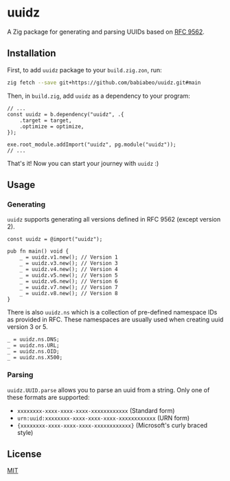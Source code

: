# uuidz

A Zig package for generating and parsing UUIDs based on [RFC 9562][rfc].

## Installation

First, to add `uuidz` package to your `build.zig.zon`, run:

```sh
zig fetch --save git+https://github.com/babiabeo/uuidz.git#main
```

Then, in `build.zig`, add `uuidz` as a dependency to your program:

```zig
// ...
const uuidz = b.dependency("uuidz", .{
    .target = target,
    .optimize = optimize,
});

exe.root_module.addImport("uuidz", pg.module("uuidz"));
// ...
```

That's it! Now you can start your journey with `uuidz` :)

## Usage

### Generating

`uuidz` supports generating all versions defined in RFC 9562 (except version 2).

```zig
const uuidz = @import("uuidz");

pub fn main() void {
    _ = uuidz.v1.new(); // Version 1
    _ = uuidz.v3.new(); // Version 3
    _ = uuidz.v4.new(); // Version 4
    _ = uuidz.v5.new(); // Version 5
    _ = uuidz.v6.new(); // Version 6
    _ = uuidz.v7.new(); // Version 7
    _ = uuidz.v8.new(); // Version 8
}
```

There is also `uuidz.ns` which is a collection of pre-defined namespace IDs as
provided in RFC. These namespaces are usually used when creating uuid version 3
or 5.

```zig
_ = uuidz.ns.DNS;
_ = uuidz.ns.URL;
_ = uuidz.ns.OID;
_ = uuidz.ns.X500;
```

### Parsing

`uuidz.UUID.parse` allows you to parse an uuid from a string. Only one of these
formats are supported:

- `xxxxxxxx-xxxx-xxxx-xxxx-xxxxxxxxxxxx` (Standard form)
- `urn:uuid:xxxxxxxx-xxxx-xxxx-xxxx-xxxxxxxxxxxx` (URN form)
- `{xxxxxxxx-xxxx-xxxx-xxxx-xxxxxxxxxxxx}` (Microsoft's curly braced style)

## License

[MIT](./LICENSE)

[rfc]: https://www.rfc-editor.org/rfc/rfc9562.html
